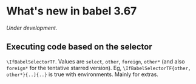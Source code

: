 # What's new in babel 3.67

*Under development.*

## Executing code based on the selector

`\IfBabelSelectorTF`. Values are `select`, `other`, `foreign`, `other*`
(and also `foreign*` for the tentative starred version).
Eg, `\IfBabelSelectorTF{other, other*}{..]{..}` is true with
environments. Mainly for extras.

